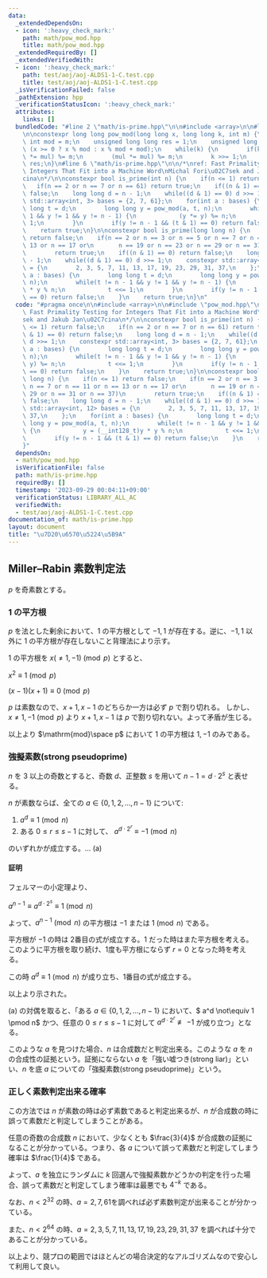 ```yaml
---
data:
  _extendedDependsOn:
  - icon: ':heavy_check_mark:'
    path: math/pow_mod.hpp
    title: math/pow_mod.hpp
  _extendedRequiredBy: []
  _extendedVerifiedWith:
  - icon: ':heavy_check_mark:'
    path: test/aoj/aoj-ALDS1-1-C.test.cpp
    title: test/aoj/aoj-ALDS1-1-C.test.cpp
  _isVerificationFailed: false
  _pathExtension: hpp
  _verificationStatusIcon: ':heavy_check_mark:'
  attributes:
    links: []
  bundledCode: "#line 2 \"math/is-prime.hpp\"\n\n#include <array>\n\n#line 2 \"math/pow_mod.hpp\"\
    \n\nconstexpr long long pow_mod(long long x, long long k, int m) {\n    unsigned\
    \ int mod = m;\n    unsigned long long res = 1;\n    unsigned long long mul =\
    \ (x >= 0 ? x % mod : x % mod + mod);\n    while(k) {\n        if(k & 1) (res\
    \ *= mul) %= m;\n        (mul *= mul) %= m;\n        k >>= 1;\n    }\n    return\
    \ res;\n}\n#line 6 \"math/is-prime.hpp\"\n\n/*\nref: Fast Primality Testing for\
    \ Integers That Fit into a Machine Word\nMichal Fori\u02C7sek and Jakub Jan\u02C7\
    cina\n*/\n\nconstexpr bool is_prime(int n) {\n    if(n <= 1) return false;\n \
    \   if(n == 2 or n == 7 or n == 61) return true;\n    if((n & 1) == 0) return\
    \ false;\n    long long d = n - 1;\n    while((d & 1) == 0) d >>= 1;\n    constexpr\
    \ std::array<int, 3> bases = {2, 7, 61};\n    for(int a : bases) {\n        long\
    \ long t = d;\n        long long y = pow_mod(a, t, n);\n        while(t != n -\
    \ 1 && y != 1 && y != n - 1) {\n            (y *= y) %= n;\n            t <<=\
    \ 1;\n        }\n        if(y != n - 1 && (t & 1) == 0) return false;\n    }\n\
    \    return true;\n}\n\nconstexpr bool is_prime(long long n) {\n    if(n <= 1)\
    \ return false;\n    if(n == 2 or n == 3 or n == 5 or n == 7 or n == 11 or n ==\
    \ 13 or n == 17 or\n       n == 19 or n == 23 or n == 29 or n == 31 or n == 37)\n\
    \        return true;\n    if((n & 1) == 0) return false;\n    long long d = n\
    \ - 1;\n    while((d & 1) == 0) d >>= 1;\n    constexpr std::array<int, 12> bases\
    \ = {\n        2, 3, 5, 7, 11, 13, 17, 19, 23, 29, 31, 37,\n    };\n    for(int\
    \ a : bases) {\n        long long t = d;\n        long long y = pow_mod(a, t,\
    \ n);\n        while(t != n - 1 && y != 1 && y != n - 1) {\n            y = (__int128_t)y\
    \ * y % n;\n            t <<= 1;\n        }\n        if(y != n - 1 && (t & 1)\
    \ == 0) return false;\n    }\n    return true;\n}\n"
  code: "#pragma once\n\n#include <array>\n\n#include \"pow_mod.hpp\"\n\n/*\nref:\
    \ Fast Primality Testing for Integers That Fit into a Machine Word\nMichal Fori\u02C7\
    sek and Jakub Jan\u02C7cina\n*/\n\nconstexpr bool is_prime(int n) {\n    if(n\
    \ <= 1) return false;\n    if(n == 2 or n == 7 or n == 61) return true;\n    if((n\
    \ & 1) == 0) return false;\n    long long d = n - 1;\n    while((d & 1) == 0)\
    \ d >>= 1;\n    constexpr std::array<int, 3> bases = {2, 7, 61};\n    for(int\
    \ a : bases) {\n        long long t = d;\n        long long y = pow_mod(a, t,\
    \ n);\n        while(t != n - 1 && y != 1 && y != n - 1) {\n            (y *=\
    \ y) %= n;\n            t <<= 1;\n        }\n        if(y != n - 1 && (t & 1)\
    \ == 0) return false;\n    }\n    return true;\n}\n\nconstexpr bool is_prime(long\
    \ long n) {\n    if(n <= 1) return false;\n    if(n == 2 or n == 3 or n == 5 or\
    \ n == 7 or n == 11 or n == 13 or n == 17 or\n       n == 19 or n == 23 or n ==\
    \ 29 or n == 31 or n == 37)\n        return true;\n    if((n & 1) == 0) return\
    \ false;\n    long long d = n - 1;\n    while((d & 1) == 0) d >>= 1;\n    constexpr\
    \ std::array<int, 12> bases = {\n        2, 3, 5, 7, 11, 13, 17, 19, 23, 29, 31,\
    \ 37,\n    };\n    for(int a : bases) {\n        long long t = d;\n        long\
    \ long y = pow_mod(a, t, n);\n        while(t != n - 1 && y != 1 && y != n - 1)\
    \ {\n            y = (__int128_t)y * y % n;\n            t <<= 1;\n        }\n\
    \        if(y != n - 1 && (t & 1) == 0) return false;\n    }\n    return true;\n\
    }"
  dependsOn:
  - math/pow_mod.hpp
  isVerificationFile: false
  path: math/is-prime.hpp
  requiredBy: []
  timestamp: '2023-09-29 00:04:11+09:00'
  verificationStatus: LIBRARY_ALL_AC
  verifiedWith:
  - test/aoj/aoj-ALDS1-1-C.test.cpp
documentation_of: math/is-prime.hpp
layout: document
title: "\u7D20\u6570\u5224\u5B9A"
---
```


## Miller–Rabin 素数判定法

$p$ を奇素数とする。

### $1$ の平方根

$p$ を法とした剰余において、$1$ の平方根として $-1,1$ が存在する。逆に、$-1,1$ 以外に $1$ の平方根が存在しないこと背理法により示す。

$1$ の平方根を $x (\neq 1,-1) \pmod p$ とすると、

$x^2 \equiv 1 \pmod p$

$(x-1)(x+1) \equiv 0 \pmod p$

$p$ は素数なので、$x+1,x-1$ のどちらか一方は必ず $p$ で割り切れる。
しかし、$x \neq 1,-1 \pmod p$ より $x+1,x-1$ は $p$ で割り切れない。よって矛盾が生じる。

以上より $\mathrm{mod}\space p$ において $1$ の平方根は $1, -1$ のみである。

### 強擬素数(strong pseudoprime)

$n$ を $3$ 以上の奇数とすると、奇数 $d$、正整数 $s$ を用いて $n-1 = d \cdot 2^s$ と表せる。 

$n$ が素数ならば、全ての $a \in \{0,1,2,...,n-1\}$ について:

1. $a^d \equiv 1 \pmod n$
2. ある $0 \leq r \leq s-1$ に対して、 $a^{d \cdot 2^r} \equiv -1 \pmod n$

のいずれかが成立する。... (a)

#### 証明
フェルマーの小定理より、

$a^{n-1} \equiv a^{d \cdot 2^{s}} \equiv 1 \pmod n$

よって、$a^{n-1} \pmod n$ の平方根は $-1$ または $1 \pmod n$ である。

平方根が $-1$ の時は 2番目の式が成立する。$1$ だった時はまた平方根を考える。このように平方根を取り続け、1度も平方根にならず $r=0$ となった時を考える。

この時 $a^d \equiv 1 \pmod n$ が成り立ち、1番目の式が成立する。

以上より示された。

(a) の対偶を取ると、「ある $a \in \{0,1,2,...,n-1\}$ において、$ a^d \not\equiv 1 \pmod n$ かつ、任意の $0 \leq r \leq s-1$ に対して $a^{d \cdot 2^r} \not\equiv -1$ が成り立つ」となる。

このような $a$ を見つけた場合、$n$ は合成数だと判定出来る。このような $a$ を $n$ の合成性の証拠という。証拠にならない $a$ を「強い嘘つき(strong liar)」といい、$n$ を底 $a$ についての「強擬素数(strong pseudoprime)」という。

### 正しく素数判定出来る確率

この方法では $n$ が素数の時は必ず素数であると判定出来るが、$n$ が合成数の時に誤って素数だと判定してしまうことがある。

任意の奇数の合成数 $n$ において、少なくとも $\frac{3}{4}$ が合成数の証拠になることが分かっている。つまり、各 $a$ について誤って素数だと判定してしまう確率は $\frac{1}{4}$ である。

よって、$a$ を独立にランダムに $k$ 回選んで強擬素数かどうかの判定を行った場合、誤って素数だと判定してしまう確率は最悪でも $4^{-k}$ である。

なお、$n < 2^{32}$ の時、$a=2,7,61$を調べれば必ず素数判定が出来ることが分かっている。

また、$n < 2^{64}$ の時、$a=2, 3, 5, 7, 11, 13, 17, 19, 23, 29, 31, 37$ を調べれば十分であることが分かっている。

以上より、競プロの範囲ではほとんどの場合決定的なアルゴリズムなので安心して利用して良い。

